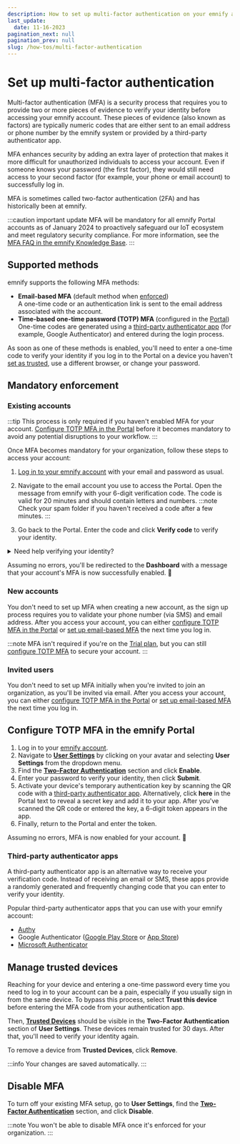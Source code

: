 ```yaml
---
description: How to set up multi-factor authentication on your emnify account
last_update: 
  date: 11-16-2023
pagination_next: null
pagination_prev: null
slug: /how-tos/multi-factor-authentication
---
```


# Set up multi-factor authentication

Multi-factor authentication (MFA) is a security process that requires you to provide two or more pieces of evidence to verify your identity before accessing your emnify account.
These pieces of evidence (also known as factors) are typically numeric codes that are either sent to an email address or phone number by the emnify system or provided by a third-party authenticator app.

MFA enhances security by adding an extra layer of protection that makes it more difficult for unauthorized individuals to access your account.
Even if someone knows your password (the first factor), they would still need access to your second factor (for example, your phone or email account) to successfully log in.

MFA is sometimes called two-factor authentication (2FA) and has historically been at emnify.

:::caution important update
MFA will be mandatory for all emnify Portal accounts as of January 2024 to proactively safeguard our IoT ecosystem and meet regulatory security compliance.
For more information, see the [MFA FAQ in the emnify Knowledge Base](https://support.emnify.com/hc/en-us/articles/11119662291740-MFA-FAQ).
:::

## Supported methods

emnify supports the following MFA methods:

- **Email-based MFA** (default method when [enforced](#mandatory-enforcement))  
A one-time code or an authentication link is sent to the email address associated with the account.
- **Time-based one-time password (TOTP) MFA** (configured in the [Portal](#configure-totp-mfa-in-the-emnify-portal))  
One-time codes are generated using a [third-party authenticator app](#third-party-authenticator-apps) (for example, Google Authenticator) and entered during the login process.

As soon as one of these methods is enabled, you'll need to enter a one-time code to verify your identity if you log in to the Portal on a device you haven't [set as trusted](#manage-trusted-devices), use a different browser, or change your password.

## Mandatory enforcement

### Existing accounts

:::tip
This process is only required if you haven't enabled MFA for your account.
[Configure TOTP MFA in the Portal](#configure-totp-mfa-in-the-emnify-portal) before it becomes mandatory to avoid any potential disruptions to your workflow.
:::

Once MFA becomes mandatory for your organization, follow these steps to access your account:

1. [Log in to your emnify account](https://portal.emnify.com/sign) with your email and password as usual.
1. Navigate to the email account you use to access the Portal. 
Open the message from emnify with your 6-digit verification code.
The code is valid for 20 minutes and should contain letters and numbers.
:::note
Check your spam folder if you haven't received a code after a few minutes.
:::

1. Go back to the Portal. Enter the code and click **Verify code** to verify your identity.

<details className="custom-details-troubleshooting">
  <summary>Need help verifying your identity?</summary>
    <p>You may have issues verifying your identity once MFA becomes mandatory for your organization.</p>
    <p>Here are a few common error messages and what to do if you see them:</p>
    <b>This code is invalid. Try again.</b>
    <ul>
      <li>Re-enter your code and click <b>Verify code</b> again.</li>
      <li>Wait at least 20 minutes, and then click <b>Resend</b>. Enter the new verification code once you've received it.</li>
      <li>Still having trouble? Contact the <a href="https://docs.emnify.com/support">emnify support team</a>.</li>
    </ul>
    <b>This code is not valid anymore. Get a new one via email.</b>
    <ul>
      <li>Click <b>Resend</b> and enter the new verification code once you've received it.</li>
      <li>Still having trouble? Contact the <a href="https://docs.emnify.com/support">emnify support team</a>.</li>
    </ul>
    <b>Invalid code, your account will be locked after [number] of incorrect attempts.</b>
    <ul>
      <li>Re-enter your code and click <b>Verify code</b> again.</li>
      <li>Click <b>Resend</b> and enter the new verification code once you've received it.</li>
      <li>Still having trouble? Contact the <a href="https://docs.emnify.com/support">emnify support team</a>.</li>
    </ul>
    <b>You've reached the limit of failed authentication attempts. Please try again in 1 hour.</b>
    <ul>
      <li>Wait at least 60 minutes, and then try to log in again.</li>
      <li>If you've waited and the next attempt is blocked, contact the <a href="https://docs.emnify.com/support">emnify support team</a>.</li>
    </ul>
</details>

Assuming no errors, you'll be redirected to the **Dashboard** with a message that your account's MFA is now successfully enabled. 🎉

### New accounts

You don't need to set up MFA when creating a new account, as the sign up process requires you to validate your phone number (via SMS) and email address.
After you access your account, you can either [configure TOTP MFA in the Portal](#configure-totp-mfa-in-the-emnify-portal) or [set up email-based MFA](#existing-accounts) the next time you log in.

:::note
MFA isn't required if you're on the [Trial plan](/quickstart#emnifys-trial), but you can still [configure TOTP MFA](#configure-totp-mfa-in-the-emnify-portal) to secure your account.
:::

### Invited users

You don't need to set up MFA initially when you're invited to join an organization, as you'll be invited via email.
After you access your account, you can either [configure TOTP MFA in the Portal](#configure-totp-mfa-in-the-emnify-portal) or [set up email-based MFA](#existing-accounts) the next time you log in.

## Configure TOTP MFA in the emnify Portal

1. Log in to your [emnify account](https://portal.emnify.com/sign).
1. Navigate to [**User Settings**](https://portal.emnify.com/user-settings) by clicking on your avatar and selecting **User Settings** from the dropdown menu.
1. Find the [**Two-Factor Authentication**](https://portal.emnify.com/user-settings#two-factor-authentication) section and click **Enable**.
1. Enter your password to verify your identity, then click **Submit**.
1. Activate your device's temporary authentication key by scanning the QR code with a [third-party authenticator app](#third-party-authenticator-apps).
Alternatively, click **here** in the Portal text to reveal a secret key and add it to your app.
After you've scanned the QR code or entered the key, a 6-digit token appears in the app. 
1. Finally, return to the Portal and enter the token.

Assuming no errors, MFA is now enabled for your account. 🎉

### Third-party authenticator apps

A third-party authenticator app is an alternative way to receive your verification code.
Instead of receiving an email or SMS, these apps provide a randomly generated and frequently changing code that you can enter to verify your identity.

Popular third-party authenticator apps that you can use with your emnify account:

- [Authy](https://authy.com/download/)
- Google Authenticator ([Google Play Store](https://play.google.com/store/apps/details?id=com.google.android.apps.authenticator2&pli=1) or [App Store](https://apps.apple.com/us/app/google-authenticator/id388497605))
- [Microsoft Authenticator](https://www.microsoft.com/en/security/mobile-authenticator-app)

## Manage trusted devices

Reaching for your device and entering a one-time password every time you need to log in to your account can be a pain, especially if you usually sign in from the same device.
To bypass this process, select **Trust this device** before entering the MFA code from your authentication app.

Then, [**Trusted Devices**](https://portal.emnify.com/user-settings#trusted-devices) should be visible in the **Two-Factor Authentication** section of **User Settings**.
These devices remain trusted for 30 days.
After that, you'll need to verify your identity again.

To remove a device from **Trusted Devices**, click **Remove**.

:::info
Your changes are saved automatically.
:::

## Disable MFA

To turn off your existing MFA setup, go to **User Settings**, find the [**Two-Factor Authentication**](https://portal.emnify.com/user-settings#two-factor-authentication) section, and click **Disable**.

:::note
You won't be able to disable MFA once it's enforced for your organization.
:::

